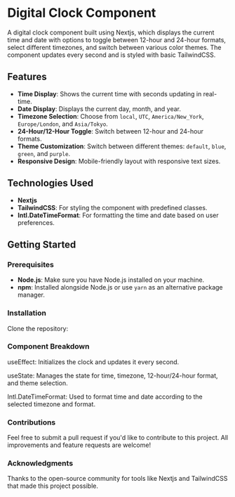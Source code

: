 # Digital Clock Component

A digital clock component built using Nextjs, which displays the current time and date with options to toggle between 12-hour and 24-hour formats, select different timezones, and switch between various color themes. The component updates every second and is styled with basic TailwindCSS.

## Features

- **Time Display**: Shows the current time with seconds updating in real-time.
- **Date Display**: Displays the current day, month, and year.
- **Timezone Selection**: Choose from `local`, `UTC`, `America/New_York`, `Europe/London`, and `Asia/Tokyo`.
- **24-Hour/12-Hour Toggle**: Switch between 12-hour and 24-hour formats.
- **Theme Customization**: Switch between different themes: `default`, `blue`, `green`, and `purple`.
- **Responsive Design**: Mobile-friendly layout with responsive text sizes.

## Technologies Used

- **Nextjs**
- **TailwindCSS**: For styling the component with predefined classes.
- **Intl.DateTimeFormat**: For formatting the time and date based on user preferences.

## Getting Started

### Prerequisites

- **Node.js**: Make sure you have Node.js installed on your machine.
- **npm**: Installed alongside Node.js or use `yarn` as an alternative package manager.

### Installation

 Clone the repository:

 ### Component Breakdown

useEffect: Initializes the clock and updates it every second.

useState: Manages the state for time, timezone, 12-hour/24-hour format, and theme selection.

Intl.DateTimeFormat: Used to format time and date according to the selected timezone and format.

### Contributions

Feel free to submit a pull request if you'd like to contribute to this project. All improvements and feature requests are welcome!

### Acknowledgments

Thanks to the open-source community for tools like Nextjs and TailwindCSS that made this project possible.
